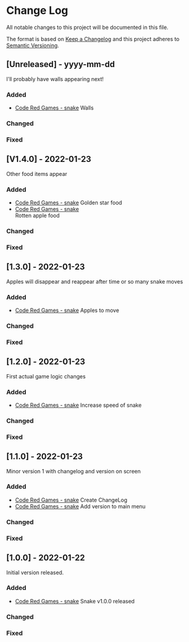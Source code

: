 
# Change Log
All notable changes to this project will be documented in this file.
 
The format is based on [Keep a Changelog](http://keepachangelog.com/)
and this project adheres to [Semantic Versioning](http://semver.org/).

## [Unreleased] - yyyy-mm-dd
 
I'll probably have walls appearing next!

### Added

- [Code Red Games - snake](https://github.com/RichardManthorpe/snake/issues/7)
  Walls
  
### Changed
 
### Fixed

## [V1.4.0] - 2022-01-23
 
Other food items appear

### Added

- [Code Red Games - snake](https://github.com/RichardManthorpe/snake/issues/18)
  Golden star food
- [Code Red Games - snake](https://github.com/RichardManthorpe/snake/issues/19)  
  Rotten apple food
  
### Changed
 
### Fixed

## [1.3.0] - 2022-01-23
 
Apples will disappear and reappear after time or so many snake moves

### Added

- [Code Red Games - snake](https://github.com/RichardManthorpe/snake/issues/3)
  Apples to move 
  
### Changed
 
### Fixed


## [1.2.0] - 2022-01-23
 
First actual game logic changes

### Added

- [Code Red Games - snake](https://github.com/RichardManthorpe/snake/issues/2)
  Increase speed of snake
  
### Changed
 
### Fixed


## [1.1.0] - 2022-01-23
 
Minor version 1 with changelog and version on screen

### Added
- [Code Red Games - snake](https://github.com/RichardManthorpe/snake/issues/1)
  Create ChangeLog
- [Code Red Games - snake](https://github.com/RichardManthorpe/snake/issues/13)
  Add version to main menu

### Changed
 
### Fixed
 
## [1.0.0] - 2022-01-22
  
Initial version released.
 
### Added

- [Code Red Games - snake](https://github.com/RichardManthorpe/snake)
  Snake v1.0.0 released

### Changed
   
### Fixed

